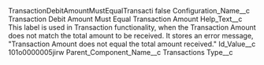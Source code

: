 <?xml version="1.0" encoding="UTF-8"?>
<CustomMetadata xmlns="http://soap.sforce.com/2006/04/metadata" xmlns:xsi="http://www.w3.org/2001/XMLSchema-instance" xmlns:xsd="http://www.w3.org/2001/XMLSchema">
    <label>TransactionDebitAmountMustEqualTransacti</label>
    <protected>false</protected>
    <values>
        <field>Configuration_Name__c</field>
        <value xsi:type="xsd:string">Transaction Debit Amount Must Equal Transaction Amount</value>
    </values>
    <values>
        <field>Help_Text__c</field>
        <value xsi:type="xsd:string">This label is used in Transaction functionality, when the Transaction Amount does not match the total amount to be received. It stores an error message, &quot;Transaction Amount does not equal the total amount received.&quot;</value>
    </values>
    <values>
        <field>Id_Value__c</field>
        <value xsi:type="xsd:string">101o0000005jirw</value>
    </values>
    <values>
        <field>Parent_Component_Name__c</field>
        <value xsi:type="xsd:string">Transactions</value>
    </values>
    <values>
        <field>Type__c</field>
        <value xsi:nil="true"/>
    </values>
</CustomMetadata>
